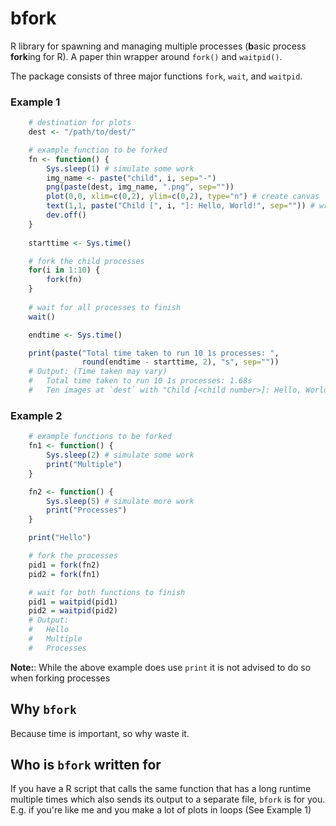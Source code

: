 # bfork
R library for spawning and managing multiple processes (**b**asic process **fork**ing for
R). A paper thin wrapper around `fork()` and `waitpid()`.

The package consists of three major functions `fork`, `wait`, and `waitpid`.

### Example 1
```r
    # destination for plots
    dest <- "/path/to/dest/"

    # example function to be forked
    fn <- function() {
        Sys.sleep(1) # simulate some work
        img_name <- paste("child", i, sep="-")
        png(paste(dest, img_name, ".png", sep=""))
        plot(0,0, xlim=c(0,2), ylim=c(0,2), type="n") # create canvas
        text(1,1, paste("Child [", i, "]: Hello, World!", sep="")) # write text to canvas
        dev.off()
    }
    
    starttime <- Sys.time()

    # fork the child processes
    for(i in 1:10) {
        fork(fn)
    }
    
    # wait for all processes to finish
    wait()

    endtime <- Sys.time()

    print(paste("Total time taken to run 10 1s processes: ",
                round(endtime - starttime, 2), "s", sep=""))
    # Output: (Time taken may vary)
    #   Total time taken to run 10 1s processes: 1.68s
    #   Ten images at `dest` with "Child [<child number>]: Hello, World!" in the center
```

### Example 2
```r
    # example functions to be forked
    fn1 <- function() {
        Sys.sleep(2) # simulate some work
        print("Multiple")
    }

    fn2 <- function() {
        Sys.sleep(5) # simulate more work
        print("Processes")
    }

    print("Hello")

    # fork the processes
    pid1 = fork(fn2)
    pid2 = fork(fn1)

    # wait for both functions to finish
    pid1 = waitpid(pid1)
    pid2 = waitpid(pid2)
    # Output:
    #   Hello
    #   Multiple
    #   Processes
```

**Note:**: While the above example does use `print` it is not advised to do so when forking
processes

## Why `bfork`

Because time is important, so why waste it.

## Who is `bfork` written for

If you have a R script that calls the same function that has a long runtime
multiple times which also sends its output to a separate file, `bfork` is
for you. E.g. if you're like me and you make a lot of plots in loops (See
Example 1)

